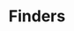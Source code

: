 ---
layout: frontend-template-index-documentation
sectionKey: Frontend templates
eleventyNavigation:
  parent: Frontend templates
title: Finders
description: Description of what frontend templates are.
---